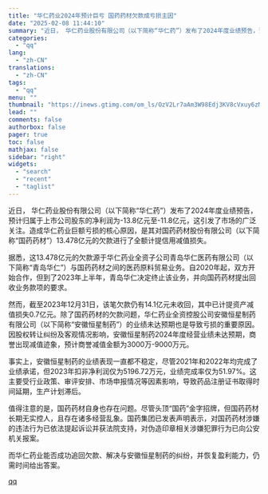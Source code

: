```yaml
---
title: "华仁药业2024年预计巨亏 国药药材欠款成亏损主因"
date: "2025-02-08 11:44:10"
summary: "近日， 华仁药业股份有限公司（以下简称“华仁药”）发布了2024年度业绩预告，预计归属于上市公司股东..."
categories:
  - "qq"
lang:
  - "zh-CN"
translations:
  - "zh-CN"
tags:
  - "qq"
menu: ""
thumbnail: "https://inews.gtimg.com/om_ls/OzV2Lr7aAm3W98Edj3KV8cVxuy6zMBoo2jv89zVHj39r8AA_640360/0"
lead: ""
comments: false
authorbox: false
pager: true
toc: false
mathjax: false
sidebar: "right"
widgets:
  - "search"
  - "recent"
  - "taglist"
---
```


近日， 华仁药业股份有限公司（以下简称“华仁药”）发布了2024年度业绩预告，预计归属于上市公司股东的净利润为-13.8亿元至-11.8亿元，这引发了市场的广泛关注。造成华仁药业巨额亏损的核心原因，是其对国药药材股份有限公司（以下简称“国药药材”）13.478亿元的欠款进行了全额计提信用减值损失。

据悉，这13.478亿元的欠款源于华仁药业全资子公司青岛华仁医药有限公司（以下简称“青岛华仁”）与国药药材之间的医药原料贸易业务。自2020年起，双方开始合作，但到了2023年上半年，青岛华仁决定终止该业务，并向国药药材提出回收业务款项的要求。

然而，截至2023年12月31日，该笔欠款仍有14.1亿元未收回，其中已计提资产减值损失0.7亿元。除了国药药材的欠款问题，华仁药业全资控股公司安徽恒星制药有限公司（以下简称“安徽恒星制药”）的业绩未达预期也是导致亏损的重要原因。因股权转让纠纷及客观情况影响，安徽恒星制药2024年度经营业绩未达预期，商誉出现减值迹象，预计商誉减值金额为3000万-9000万元。

事实上，安徽恒星制药的业绩表现一直都不稳定，尽管2021年和2022年均完成了业绩承诺，但2023年扣非净利润仅为5196.72万元，业绩完成率仅为51.97%。这主要受行业政策、审评安排、市场申报情况等因素影响，导致药品注册证书取得时间延期，生产计划滞后。

值得注意的是，国药药材自身也存在问题。尽管头顶“国药”金字招牌，但国药药材长期无实控人，且存在诸多经营乱象。国药集团已发表声明表示，对国药药材涉嫌的违法行为已依法提起诉讼并获法院支持，对伪造印章相关涉嫌犯罪行为已向公安机关报案。

而华仁药业能否成功追回欠款、解决与安徽恒星制药的纠纷，并恢复盈利能力，仍需时间给出答案。

[qq](https://new.qq.com/rain/a/20250208A03H3C00)

